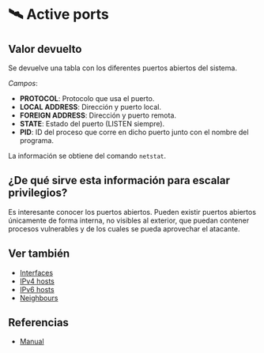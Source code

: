# 🛰️ Active ports

## Valor devuelto
Se devuelve una tabla con los diferentes puertos abiertos del sistema.

*Campos*:
- **PROTOCOL**: Protocolo que usa el puerto.
- **LOCAL ADDRESS**: Dirección y puerto local.
- **FOREIGN ADDRESS**: Dirección y puerto remota.
- **STATE**: Estado del puerto (LISTEN siempre).
- **PID**: ID del proceso que corre en dicho puerto junto con el nombre del programa.

La información se obtiene del comando `netstat`.

## ¿De qué sirve esta información para escalar privilegios?
Es interesante conocer los puertos abiertos. Pueden existir puertos abiertos únicamente de forma interna, no visibles al exterior, que puedan contener procesos vulnerables y de los cuales se pueda aprovechar el atacante.

## Ver también
- [Interfaces](interfaces)
- [IPv4 hosts](ipv4)
- [IPv6 hosts](ipv6)
- [Neighbours](neighbours)

## Referencias
- [Manual](https://linux.die.net/man/8/netstat)